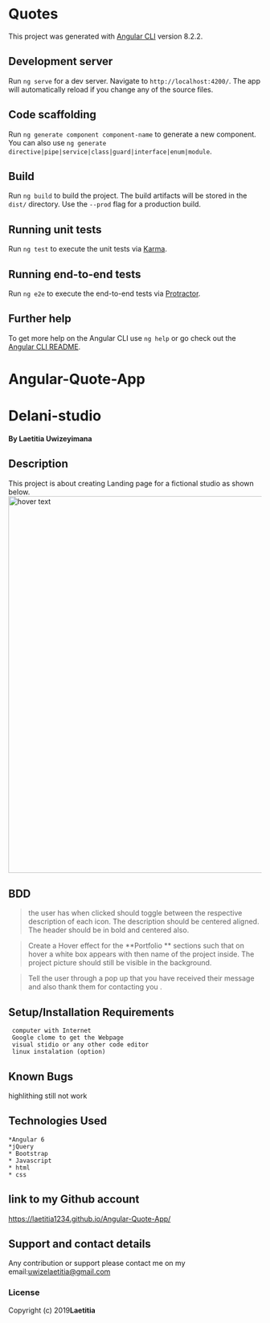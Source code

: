 # Quotes

This project was generated with [Angular CLI](https://github.com/angular/angular-cli) version 8.2.2.

## Development server

Run `ng serve` for a dev server. Navigate to `http://localhost:4200/`. The app will automatically reload if you change any of the source files.

## Code scaffolding

Run `ng generate component component-name` to generate a new component. You can also use `ng generate directive|pipe|service|class|guard|interface|enum|module`.

## Build

Run `ng build` to build the project. The build artifacts will be stored in the `dist/` directory. Use the `--prod` flag for a production build.

## Running unit tests

Run `ng test` to execute the unit tests via [Karma](https://karma-runner.github.io).

## Running end-to-end tests

Run `ng e2e` to execute the end-to-end tests via [Protractor](http://www.protractortest.org/).

## Further help

To get more help on the Angular CLI use `ng help` or go check out the [Angular CLI README](https://github.com/angular/angular-cli/blob/master/README.md).
# Angular-Quote-App
# Delani-studio
#### By **Laetitia Uwizeyimana**
##
## Description
  This project is about creating  Landing page for a fictional studio as shown below.
  <img src="Delani.jpg" width="750" title="hover text">

## BDD

>the user has 
when clicked should toggle between the respective description of each icon. The description should be centered aligned. The header should be in bold and centered also. 
  
>Create a Hover effect for the **Portfolio ** sections such that on hover a white box appears with then name of the project inside. The project picture should still be visible in the background. 

>Tell the user through a pop up that you have received their message and also thank them for contacting you .

## Setup/Installation Requirements
     computer with Internet
     Google clome to get the Webpage
     visual stidio or any other code editor
     linux instalation (option)


## Known Bugs
 highlithing still not work

## Technologies Used
    *Angular 6
    *jQuery
    * Bootstrap
    * Javascript
    * html
    * css 
## link to my Github account

https://laetitia1234.github.io/Angular-Quote-App/
## Support and contact details
Any contribution or support please contact me on my email:uwizelaetitia@gmail.com
### License

Copyright (c) 2019**Laetitia**
  
